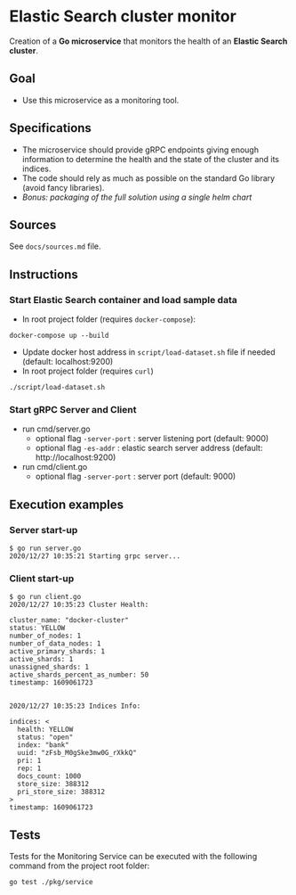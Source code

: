# Elastic Search cluster monitor

Creation of a **Go microservice** that monitors the health of an **Elastic Search cluster**.

## Goal

- Use this microservice as a monitoring tool.

## Specifications

- The microservice should provide gRPC endpoints giving enough information to determine the health and the state of the cluster and its indices.
- The code should rely as much as possible on the standard Go library (avoid fancy libraries).
- *Bonus: packaging of the full solution using a single helm chart*

## Sources

See `docs/sources.md` file.

## Instructions

### Start Elastic Search container and load sample data

- In root project folder (requires `docker-compose`):
```shell
docker-compose up --build
```
- Update docker host address in `script/load-dataset.sh` file if needed (default: localhost:9200)
- In root project folder (requires `curl`)
```shell
./script/load-dataset.sh
```

### Start gRPC Server and Client

- run cmd/server.go
    - optional flag `-server-port` : server listening port (default: 9000)
    - optional flag `-es-addr` : elastic search server address (default: http://localhost:9200)
- run cmd/client.go
    - optional flag `-server-port` : server port (default: 9000)
    
## Execution examples

### Server start-up
```shell
$ go run server.go
2020/12/27 10:35:21 Starting grpc server...
```
### Client start-up
```shell
$ go run client.go
2020/12/27 10:35:23 Cluster Health:

cluster_name: "docker-cluster"
status: YELLOW
number_of_nodes: 1
number_of_data_nodes: 1
active_primary_shards: 1
active_shards: 1
unassigned_shards: 1
active_shards_percent_as_number: 50
timestamp: 1609061723


2020/12/27 10:35:23 Indices Info:

indices: <
  health: YELLOW
  status: "open"
  index: "bank"
  uuid: "zFsb_M0gSke3mw0G_rXkkQ"
  pri: 1
  rep: 1
  docs_count: 1000
  store_size: 388312
  pri_store_size: 388312
>
timestamp: 1609061723
```

## Tests

Tests for the Monitoring Service can be executed with the following command from the project root folder:

```shell
go test ./pkg/service
```


